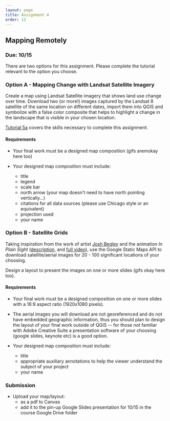 ```yaml
---
layout: page
title: Assignment 4
order: 12
---
```


## Mapping Remotely

### Due: 10/15

There are two options for this assignment. Please complete the tutorial relevant to the option you choose. 

### Option A - Mapping Change with Landsat Satellite Imagery

Create a map using Landsat Satellite imagery that shows land use change over time. Download two (or more!) images captured by the Landsat 8 satellite of the same location on different dates, import them into QGIS and symbolize with a false color composite that helps to highlight a change in the landscape that is visible in your chosen location.

[Tutorial 5a](/methods-in-spatial-research-fa2021/tutorials/tutorial05/) covers the skills necessary to complete this assignment.

#### Requirements 

- Your final work must be a designed map composition (gifs aremokay here too) 

- Your designed map composition must include:
  - title
  - legend
  - scale bar
  - north arrow (your map doesn't need to have north pointing vertically...)
  - citations for all data sources (please use Chicago style or an equivalent)
  - projection used
  - your name  

### Option B - Satellite Grids

Taking inspiration from the work of artist [Josh Begley](https://joshbegley.com/) and the animation *In Plain Sight* ([description](https://c4sr.columbia.edu/projects/plain-sight), and [full video](https://vimeo.com/290575503)), use the Google Static Maps API to download satellite/aerial images for 20 - 100 significant locations of your choosing.  

Design a layout to present the images on one or more slides (gifs okay here too).

#### Requirements 

- Your final work must be a designed composition on one or more slides with a 16:9 aspect ratio (1920x1080 pixels).
- The aerial images you will download are not georeferenced and do not have embedded geographic information, thus you should plan to design the layout of your final work outside of QGIS -- for those not familiar with Adobe Creative Suite a presentation software of your choosing (google slides, keynote etc) is a good option.

- Your designed map composition must include:
  - title
  - appropriate auxiliary annotations to help the viewer understand the subject of your project
  - your name


### Submission

- Upload your map/layout:
  - as a pdf to Canvas
  - add it to the pin-up Google Slides presentation for 10/15 in the course Google Drive folder
